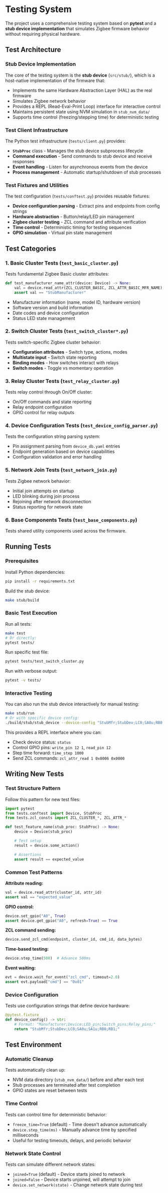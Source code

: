 # Testing System

The project uses a comprehensive testing system based on **pytest** and a **stub device implementation** that simulates Zigbee firmware behavior without requiring physical hardware.

## Test Architecture

### Stub Device Implementation

The core of the testing system is the **stub device** (`src/stub/`), which is a host-native implementation of the firmware that:

- Implements the same Hardware Abstraction Layer (HAL) as the real firmware
- Simulates Zigbee network behavior
- Provides a REPL (Read-Eval-Print Loop) interface for interactive control
- Maintains persistent state using NVM simulation in `stub_nvm_data/`
- Supports time control (freezing/stepping time) for deterministic testing

### Test Client Infrastructure

The Python test infrastructure (`tests/client.py`) provides:

- **`StubProc`** class - Manages the stub device subprocess lifecycle
- **Command execution** - Send commands to stub device and receive responses
- **Event handling** - Listen for asynchronous events from the device
- **Process management** - Automatic startup/shutdown of stub processes

### Test Fixtures and Utilities

The test configuration (`tests/conftest.py`) provides reusable fixtures:

- **Device configuration parsing** - Extract pins and endpoints from config strings
- **Hardware abstraction** - Button/relay/LED pin management
- **Zigbee cluster testing** - ZCL command and attribute verification
- **Time control** - Deterministic timing for testing sequences
- **GPIO simulation** - Virtual pin state management

## Test Categories

### 1. Basic Cluster Tests (`test_basic_cluster.py`)

Tests fundamental Zigbee Basic cluster attributes:

```python
def test_manufacturer_name_attr(device: Device) -> None:
    val = device.read_attr(ZCL_CLUSTER_BASIC, ZCL_ATTR_BASIC_MFR_NAME)
    assert val == "StubManufacturer"
```

- Manufacturer information (name, model ID, hardware version)
- Software version and build information
- Date codes and device configuration
- Status LED state management

### 2. Switch Cluster Tests (`test_switch_cluster*.py`)

Tests switch-specific Zigbee cluster behavior:

- **Configuration attributes** - Switch type, actions, modes
- **Multistate input** - Switch state reporting
- **Binding modes** - How switches interact with relays
- **Switch modes** - Toggle vs momentary operation

### 3. Relay Cluster Tests (`test_relay_cluster.py`)

Tests relay control through On/Off cluster:

- On/Off commands and state reporting
- Relay endpoint configuration
- GPIO control for relay outputs

### 4. Device Configuration Tests (`test_device_config_parser.py`)

Tests the configuration string parsing system:

- Pin assignment parsing from `device_db.yaml` entries
- Endpoint generation based on device capabilities
- Configuration validation and error handling

### 5. Network Join Tests (`test_network_join.py`)

Tests Zigbee network behavior:

- Initial join attempts on startup
- LED blinking during join process
- Rejoining after network disconnection
- Status reporting for network state

### 6. Base Components Tests (`test_base_components.py`)

Tests shared utility components used across the firmware.

## Running Tests

### Prerequisites

Install Python dependencies:

```bash
pip install -r requirements.txt
```

Build the stub device:

```bash
make stub/build
```

### Basic Test Execution

Run all tests:

```bash
make test
# Or directly:
pytest tests/
```

Run specific test file:

```bash
pytest tests/test_switch_cluster.py
```

Run with verbose output:

```bash
pytest -v tests/
```

### Interactive Testing

You can also run the stub device interactively for manual testing:

```bash
make stub/run
# Or with specific device config:
./build/stub/stub_device --device-config "StubMfr;StubDev;LC0;SA0u;RB0;"
```

This provides a REPL interface where you can:

- Check device status: `status`
- Control GPIO pins: `write_pin 12 1`, `read_pin 12`
- Step time forward: `time_step 1000`
- Send ZCL commands: `zcl_attr_read 1 0x0006 0x0000`

## Writing New Tests

### Test Structure Pattern

Follow this pattern for new test files:

```python
import pytest
from tests.conftest import Device, StubProc
from tests.zcl_consts import ZCL_CLUSTER_*, ZCL_ATTR_*

def test_feature_name(stub_proc: StubProc) -> None:
    device = Device(stub_proc)

    # Test setup
    result = device.some_action()

    # Assertions
    assert result == expected_value
```

### Common Test Patterns

**Attribute reading:**

```python
val = device.read_attr(cluster_id, attr_id)
assert val == "expected_value"
```

**GPIO control:**

```python
device.set_gpio("A0", True)
assert device.get_gpio("A0", refresh=True) == True
```

**ZCL command sending:**

```python
device.send_zcl_cmd(endpoint, cluster_id, cmd_id, data_bytes)
```

**Time-based testing:**

```python
device.step_time(500)  # Advance 500ms
```

**Event waiting:**

```python
evt = device.wait_for_event("zcl_cmd", timeout=2.0)
assert evt.payload["cmd"] == "0x01"
```

### Device Configuration

Tests use configuration strings that define device hardware:

```python
@pytest.fixture
def device_config() -> str:
    # Format: "Manufacturer;Device;LED_pin;Switch_pins;Relay_pins;"
    return "StubMfr;StubDev;LC0;SA0u;SA1u;RB0;RB1;"
```

## Test Environment

### Automatic Cleanup

Tests automatically clean up:

- NVM data directory (`stub_nvm_data/`) before and after each test
- Stub processes are terminated after test completion
- GPIO states are reset between tests

### Time Control

Tests can control time for deterministic behavior:

- `freeze_time=True` (default) - Time doesn't advance automatically
- `device.step_time(ms)` - Manually advance time by specified milliseconds
- Useful for testing timeouts, delays, and periodic behavior

### Network State Control

Tests can simulate different network states:

- `joined=True` (default) - Device starts joined to network
- `joined=False` - Device starts unjoined, will attempt to join
- `device.set_network(state)` - Change network state during test

